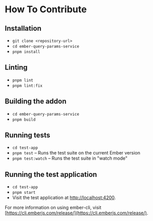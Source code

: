 # How To Contribute

## Installation

* `git clone <repository-url>`
* `cd ember-query-params-service`
* `pnpm install`

## Linting

* `pnpm lint`
* `pnpm lint:fix`

## Building the addon

* `cd ember-query-params-service`
* `pnpm build`

## Running tests

* `cd test-app`
* `pnpm test` – Runs the test suite on the current Ember version
* `pnpm test:watch` – Runs the test suite in "watch mode"

## Running the test application

* `cd test-app`
* `pnpm start`
* Visit the test application at [http://localhost:4200](http://localhost:4200).

For more information on using ember-cli, visit [https://cli.emberjs.com/release/](https://cli.emberjs.com/release/).
